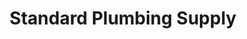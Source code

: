 ---
title: "Standard Plumbing Supply"
url: /chula-vista/standard-plumbing-supply/
shop: Baustoffe
---